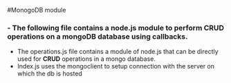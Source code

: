 #MonogoDB module

### - The following file contains a node.js module to perform CRUD operations on a mongoDB database using callbacks.

- The operations.js file contains a module of node.js that can be directly used for  **CRUD** operations in a mongo database. 
- Index.js uses the mongoclient to setup  connection with the server on which the db is hosted



